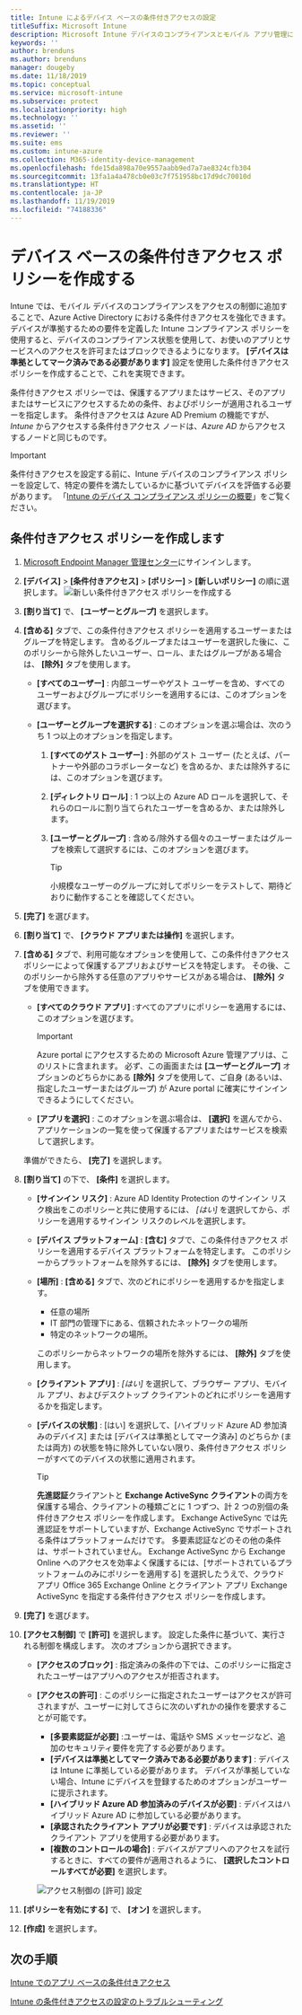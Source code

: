 ```yaml
---
title: Intune によるデバイス ベースの条件付きアクセスの設定
titleSuffix: Microsoft Intune
description: Microsoft Intune デバイスのコンプライアンスとモバイル アプリ管理に基づいて、デバイス ベースの条件付きアクセス ポリシーを作成する方法について説明します。
keywords: ''
author: brenduns
ms.author: brenduns
manager: dougeby
ms.date: 11/18/2019
ms.topic: conceptual
ms.service: microsoft-intune
ms.subservice: protect
ms.localizationpriority: high
ms.technology: ''
ms.assetid: ''
ms.reviewer: ''
ms.suite: ems
ms.custom: intune-azure
ms.collection: M365-identity-device-management
ms.openlocfilehash: fde15da898a70e9557aabb9ed7a7ae8324cfb304
ms.sourcegitcommit: 13fa1a4a478cb0e03c7f751958bc17d9dc70010d
ms.translationtype: HT
ms.contentlocale: ja-JP
ms.lasthandoff: 11/19/2019
ms.locfileid: "74188336"
---
```

# <a name="create-a-device-based-conditional-access-policy"></a>デバイス ベースの条件付きアクセス ポリシーを作成する

Intune では、モバイル デバイスのコンプライアンスをアクセスの制御に追加することで、Azure Active Directory における条件付きアクセスを強化できます。 デバイスが準拠するための要件を定義した Intune コンプライアンス ポリシーを使用すると、デバイスのコンプライアンス状態を使用して、お使いのアプリとサービスへのアクセスを許可またはブロックできるようになります。 **[デバイスは準拠としてマーク済みである必要があります]** 設定を使用した条件付きアクセス ポリシーを作成することで、これを実現できます。

条件付きアクセス ポリシーでは、保護するアプリまたはサービス、そのアプリまたはサービスにアクセスするための条件、およびポリシーが適用されるユーザーを指定します。 条件付きアクセスは Azure AD Premium の機能ですが、*Intune* からアクセスする条件付きアクセス ノードは、*Azure AD* からアクセスするノードと同じものです。

> [!IMPORTANT]
> 条件付きアクセスを設定する前に、Intune デバイスのコンプライアンス ポリシーを設定して、特定の要件を満たしているかに基づいてデバイスを評価する必要があります。 「[Intune のデバイス コンプライアンス ポリシーの概要](device-compliance-get-started.md)」をご覧ください。

## <a name="create-conditional-access-policy"></a>条件付きアクセス ポリシーを作成します

1. [Microsoft Endpoint Manager 管理センター](https://go.microsoft.com/fwlink/?linkid=2109431)にサインインします。

2. **[デバイス]**  >  **[条件付きアクセス]**  >  **[ポリシー]**  >  **[新しいポリシー]** の順に選択します。
  ![新しい条件付きアクセス ポリシーを作成する](./media/create-conditional-access-intune/create-ca.png)

3. **[割り当て]** で、 **[ユーザーとグループ]** を選択します。

4. **[含める]** タブで、この条件付きアクセス ポリシーを適用するユーザーまたはグループを特定します。 含めるグループまたはユーザーを選択した後に、このポリシーから除外したいユーザー、ロール、またはグループがある場合は、 **[除外]** タブを使用します。

   - **[すべてのユーザー]** : 内部ユーザーやゲスト ユーザーを含め、すべてのユーザーおよびグループにポリシーを適用するには、このオプションを選びます。

   - **[ユーザーとグループを選択する]** : このオプションを選ぶ場合は、次のうち 1 つ以上のオプションを指定します。
  
     1. **[すべてのゲスト ユーザー]** : 外部のゲスト ユーザー (たとえば、パートナーや外部のコラボレーターなど) を含めるか、または除外するには、このオプションを選びます。

     2. **[ディレクトリ ロール]** : 1 つ以上の Azure AD ロールを選択して、それらのロールに割り当てられたユーザーを含めるか、または除外します。

     3. **[ユーザーとグループ]** : 含める/除外する個々のユーザーまたはグループを検索して選択するには、このオプションを選びます。

        > [!TIP]
        > 小規模なユーザーのグループに対してポリシーをテストして、期待どおりに動作することを確認してください。

5. **[完了]** を選びます。

6. **[割り当て]** で、 **[クラウド アプリまたは操作]** を選択します。

7. **[含める]** タブで、利用可能なオプションを使用して、この条件付きアクセス ポリシーによって保護するアプリおよびサービスを特定します。 その後、このポリシーから除外する任意のアプリやサービスがある場合は、 **[除外]** タブを使用できます。

   - **[すべてのクラウド アプリ]** :すべてのアプリにポリシーを適用するには、このオプションを選びます。
     > [!IMPORTANT]
     > Azure portal にアクセスするための Microsoft Azure 管理アプリは、このリストに含まれます。 必ず、この画面または **[ユーザーとグループ]** オプションのどちらかにある **[除外]** タブを使用して、ご自身 (あるいは、指定したユーザーまたはグループ) が Azure portal に確実にサインインできるようにしてください。 

   - **[アプリを選択]** : このオプションを選ぶ場合は、 **[選択]** を選んでから、アプリケーションの一覧を使って保護するアプリまたはサービスを検索して選択します。

   準備ができたら、 **[完了]** を選択します。

8. **[割り当て]** の下で、 **[条件]** を選択します。

   - **[サインイン リスク]** : Azure AD Identity Protection のサインイン リスク検出をこのポリシーと共に使用するには、 *[はい]* を選択してから、ポリシーを適用するサインイン リスクのレベルを選択します。

   - **[デバイス プラットフォーム]** : **[含む]** タブで、この条件付きアクセス ポリシーを適用するデバイス プラットフォームを特定します。 このポリシーからプラットフォームを除外するには、 **[除外]** タブを使用します。

   - **[場所]** : **[含める]** タブで、次のどれにポリシーを適用するかを指定します。
     - 任意の場所
     - IT 部門の管理下にある、信頼されたネットワークの場所
     - 特定のネットワークの場所。

     このポリシーからネットワークの場所を除外するには、 **[除外]** タブを使用します。

   - **[クライアント アプリ]** : *[はい]* を選択して、ブラウザー アプリ、モバイル アプリ、およびデスクトップ クライアントのどれにポリシーを適用するかを指定します。

   - **[デバイスの状態]** : [はい] を選択して、[ハイブリッド Azure AD 参加済みのデバイス] または [デバイスは準拠としてマーク済み] のどちらか (または両方) の状態を特に除外していない限り、条件付きアクセス ポリシーがすべてのデバイスの状態に適用されます。

     > [!TIP]
     > **先進認証**クライアントと **Exchange ActiveSync クライアント**の両方を保護する場合、クライアントの種類ごとに 1 つずつ、計 2 つの別個の条件付きアクセス ポリシーを作成します。 Exchange ActiveSync では先進認証をサポートしていますが、Exchange ActiveSync でサポートされる条件はプラットフォームだけです。 多要素認証などのその他の条件は、サポートされていません。 Exchange ActiveSync から Exchange Online へのアクセスを効率よく保護するには、[サポートされているプラットフォームのみにポリシーを適用する] を選択したうえで、クラウド アプリ Office 365 Exchange Online とクライアント アプリ Exchange ActiveSync を指定する条件付きアクセス ポリシーを作成します。

9. **[完了]** を選びます。

10. **[アクセス制御]** で **[許可]** を選択します。 設定した条件に基づいて、実行される制御を構成します。  次のオプションから選択できます。

    - **[アクセスのブロック]** : 指定済みの条件の下では、このポリシーに指定されたユーザーはアプリへのアクセスが拒否されます。
    - **[アクセスの許可]** : このポリシーに指定されたユーザーはアクセスが許可されますが、ユーザーに対してさらに次のいずれかの操作を要求することが可能です。
      - **[多要素認証が必要]** :ユーザーは、電話や SMS メッセージなど、追加のセキュリティ要件を完了する必要があります。
      - **[デバイスは準拠としてマーク済みである必要があります]** : デバイスは Intune に準拠している必要があります。 デバイスが準拠していない場合、Intune にデバイスを登録するためのオプションがユーザーに提示されます。
      - **[ハイブリッド Azure AD 参加済みのデバイスが必要]** : デバイスはハイブリッド Azure AD に参加している必要があります。
      - **[承認されたクライアント アプリが必要です]** : デバイスは承認されたクライアント アプリを使用する必要があります。 
      - **[複数のコントロールの場合]** : デバイスがアプリへのアクセスを試行するときに、すべての要件が適用されるように、 **[選択したコントロールすべてが必要]** を選択します。

      ![アクセス制御の [許可] 設定](./media/create-conditional-access-intune/create-ca-grant-access-settings.png)

11. **[ポリシーを有効にする]** で、 **[オン]** を選択します。

12. **[作成]** を選択します。

## <a name="next-steps"></a>次の手順

[Intune でのアプリ ベースの条件付きアクセス](app-based-conditional-access-intune.md)

[Intune の条件付きアクセスの設定のトラブルシューティング](https://support.microsoft.com/help/4456106)
